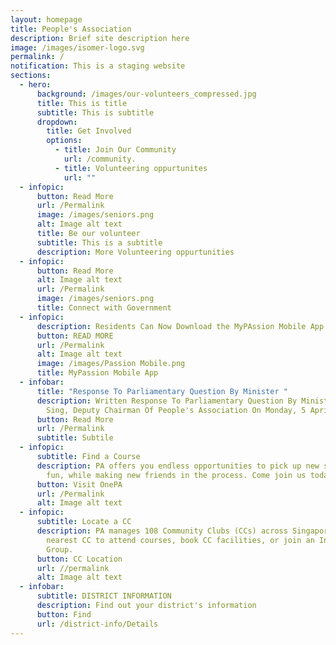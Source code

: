 ```yaml
---
layout: homepage
title: People's Association
description: Brief site description here
image: /images/isomer-logo.svg
permalink: /
notification: This is a staging website
sections:
  - hero:
      background: /images/our-volunteers_compressed.jpg
      title: This is title
      subtitle: This is subtitle
      dropdown:
        title: Get Involved
        options:
          - title: Join Our Community
            url: /community.
          - title: Volunteering oppurtunites
            url: ""
  - infopic:
      button: Read More
      url: /Permalink
      image: /images/seniors.png
      alt: Image alt text
      title: Be our volunteer
      subtitle: This is a subtitle
      description: More Volunteering oppurtunities
  - infopic:
      button: Read More
      alt: Image alt text
      url: /Permalink
      image: /images/seniors.png
      title: Connect with Government
  - infopic:
      description: Residents Can Now Download the MyPAssion Mobile App on Their Phones
      button: READ MORE
      url: /Permalink
      alt: Image alt text
      image: /images/Passion Mobile.png
      title: MyPassion Mobile App
  - infobar:
      title: "Response To Parliamentary Question By Minister "
      description: Written Response To Parliamentary Question By Minister Chan Chun
        Sing, Deputy Chairman Of People's Association On Monday, 5 April 2021
      button: Read More
      url: /Permalink
      subtitle: Subtile
  - infopic:
      subtitle: Find a Course
      description: PA offers you endless opportunities to pick up new skills, have
        fun, while making new friends in the process. Come join us today
      button: Visit OnePA
      url: /Permalink
      alt: Image alt text
  - infopic:
      subtitle: Locate a CC
      description: PA manages 108 Community Clubs (CCs) across Singapore. Visit your
        nearest CC to attend courses, book CC facilities, or join an Interest
        Group.
      button: CC Location
      url: //permalink
      alt: Image alt text
  - infobar:
      subtitle: DISTRICT INFORMATION
      description: Find out your district's information
      button: Find
      url: /district-info/Details
---
```

